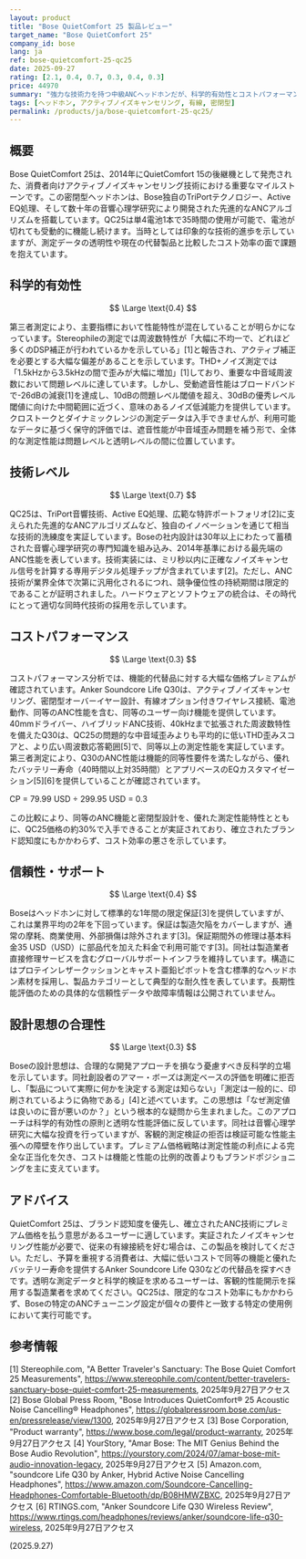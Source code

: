 ```yaml
---
layout: product
title: "Bose QuietComfort 25 製品レビュー"
target_name: "Bose QuietComfort 25"
company_id: bose
lang: ja
ref: bose-quietcomfort-25-qc25
date: 2025-09-27
rating: [2.1, 0.4, 0.7, 0.3, 0.4, 0.3]
price: 44970
summary: "強力な技術力を持つ中級ANCヘッドホンだが、科学的有効性とコストパフォーマンスに課題"
tags: [ヘッドホン, アクティブノイズキャンセリング, 有線, 密閉型]
permalink: /products/ja/bose-quietcomfort-25-qc25/
---
```


## 概要

Bose QuietComfort 25は、2014年にQuietComfort 15の後継機として発売された、消費者向けアクティブノイズキャンセリング技術における重要なマイルストーンです。この密閉型ヘッドホンは、Bose独自のTriPortテクノロジー、Active EQ処理、そして数十年の音響心理学研究により開発された先進的なANCアルゴリズムを搭載しています。QC25は単4電池1本で35時間の使用が可能で、電池が切れても受動的に機能し続けます。当時としては印象的な技術的進歩を示していますが、測定データの透明性や現在の代替製品と比較したコスト効率の面で課題を抱えています。

## 科学的有効性

$$ \Large \text{0.4} $$

第三者測定により、主要指標において性能特性が混在していることが明らかになっています。Stereophileの測定では周波数特性が「大幅に不均一で、どれほど多くのDSP補正が行われているかを示している」[1]と報告され、アクティブ補正を必要とする大幅な偏差があることを示しています。THD+ノイズ測定では「1.5kHzから3.5kHzの間で歪みが大幅に増加」[1]しており、重要な中音域周波数において問題レベルに達しています。しかし、受動遮音性能はブロードバンドで-26dBの減衰[1]を達成し、10dBの問題レベル閾値を超え、30dBの優秀レベル閾値に向けた中間範囲に近づく、意味のあるノイズ低減能力を提供しています。クロストークとダイナミックレンジの測定データは入手できませんが、利用可能なデータに基づく保守的評価では、遮音性能が中音域歪み問題を補う形で、全体的な測定性能は問題レベルと透明レベルの間に位置しています。

## 技術レベル

$$ \Large \text{0.7} $$

QC25は、TriPort音響技術、Active EQ処理、広範な特許ポートフォリオ[2]に支えられた先進的なANCアルゴリズムなど、独自のイノベーションを通じて相当な技術的洗練度を実証しています。Boseの社内設計は30年以上にわたって蓄積された音響心理学研究の専門知識を組み込み、2014年基準における最先端のANC性能を表しています。技術実装には、ミリ秒以内に正確なノイズキャンセル信号を計算する専用デジタル処理チップが含まれています[2]。ただし、ANC技術が業界全体で次第に汎用化されるにつれ、競争優位性の持続期間は限定的であることが証明されました。ハードウェアとソフトウェアの統合は、その時代にとって適切な同時代技術の採用を示しています。

## コストパフォーマンス

$$ \Large \text{0.3} $$

コストパフォーマンス分析では、機能的代替品に対する大幅な価格プレミアムが確認されています。Anker Soundcore Life Q30は、アクティブノイズキャンセリング、密閉型オーバーイヤー設計、有線オプション付きワイヤレス接続、電池動作、同等のANC性能を含む、同等のユーザー向け機能を提供しています。40mmドライバー、ハイブリッドANC技術、40kHzまで拡張された周波数特性を備えたQ30は、QC25の問題的な中音域歪みよりも平均的に低いTHD歪みスコアと、より広い周波数応答範囲[5]で、同等以上の測定性能を実証しています。第三者測定により、Q30のANC性能は機能的同等性要件を満たしながら、優れたバッテリー寿命（40時間以上対35時間）とアプリベースのEQカスタマイゼーション[5][6]を提供していることが確認されています。

CP = 79.99 USD ÷ 299.95 USD = 0.3

この比較により、同等のANC機能と密閉型設計を、優れた測定性能特性とともに、QC25価格の約30%で入手できることが実証されており、確立されたブランド認知度にもかかわらず、コスト効率の悪さを示しています。

## 信頼性・サポート

$$ \Large \text{0.4} $$

Boseはヘッドホンに対して標準的な1年間の限定保証[3]を提供していますが、これは業界平均の2年を下回っています。保証は製造欠陥をカバーしますが、通常の摩耗、商業使用、外部損傷は除外されます[3]。保証期間外の修理は基本料金35 USD（USD）に部品代を加えた料金で利用可能です[3]。同社は製造業者直接修理サービスを含むグローバルサポートインフラを維持しています。構造にはプロテインレザークッションとキャスト亜鉛ピボットを含む標準的なヘッドホン素材を採用し、製品カテゴリーとして典型的な耐久性を表しています。長期性能評価のための具体的な信頼性データや故障率情報は公開されていません。

## 設計思想の合理性

$$ \Large \text{0.3} $$

Boseの設計思想は、合理的な開発アプローチを損なう憂慮すべき反科学的立場を示しています。同社創設者のアマー・ボーズは測定ベースの評価を明確に拒否し、「製品について実際に何かを決定する測定は知らない」「測定は一般的に、印刷されているように偽物である」[4]と述べています。この思想は「なぜ測定値は良いのに音が悪いのか？」という根本的な疑問から生まれました。このアプローチは科学的有効性の原則と透明な性能評価に反しています。同社は音響心理学研究に大幅な投資を行っていますが、客観的測定検証の拒否は検証可能な性能主張への障壁を作り出しています。プレミアム価格戦略は測定性能の利点による完全な正当化を欠き、コストは機能と性能の比例的改善よりもブランドポジショニングを主に支えています。

## アドバイス

QuietComfort 25は、ブランド認知度を優先し、確立されたANC技術にプレミアム価格を払う意思があるユーザーに適しています。実証されたノイズキャンセリング性能が必要で、従来の有線接続を好む場合は、この製品を検討してください。ただし、予算を重視する消費者は、大幅に低いコストで同等の機能と優れたバッテリー寿命を提供するAnker Soundcore Life Q30などの代替品を探すべきです。透明な測定データと科学的検証を求めるユーザーは、客観的性能開示を採用する製造業者を求めてください。QC25は、限定的なコスト効率にもかかわらず、Boseの特定のANCチューニング設定が個々の要件と一致する特定の使用例において実行可能です。

## 参考情報

[1] Stereophile.com, "A Better Traveler's Sanctuary: The Bose Quiet Comfort 25 Measurements", https://www.stereophile.com/content/better-travelers-sanctuary-bose-quiet-comfort-25-measurements, 2025年9月27日アクセス
[2] Bose Global Press Room, "Bose Introduces QuietComfort® 25 Acoustic Noise Cancelling® Headphones", https://globalpressroom.bose.com/us-en/pressrelease/view/1300, 2025年9月27日アクセス
[3] Bose Corporation, "Product warranty", https://www.bose.com/legal/product-warranty, 2025年9月27日アクセス
[4] YourStory, "Amar Bose: The MIT Genius Behind the Bose Audio Revolution", https://yourstory.com/2024/07/amar-bose-mit-audio-innovation-legacy, 2025年9月27日アクセス
[5] Amazon.com, "soundcore Life Q30 by Anker, Hybrid Active Noise Cancelling Headphones", https://www.amazon.com/Soundcore-Cancelling-Headphones-Comfortable-Bluetooth/dp/B08HMWZBXC, 2025年9月27日アクセス
[6] RTINGS.com, "Anker Soundcore Life Q30 Wireless Review", https://www.rtings.com/headphones/reviews/anker/soundcore-life-q30-wireless, 2025年9月27日アクセス

(2025.9.27)